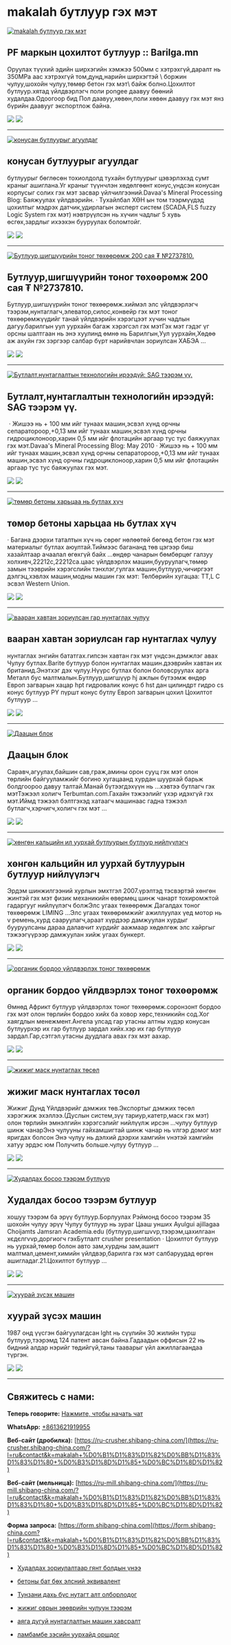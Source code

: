 # makalah бутлуур гэх мэт

<a href="https://swt.shibang-china.com/?l=ru&img&k=makalah+%D0%B1%D1%83%D1%82%D0%BB%D1%83%D1%83%D1%80+%D0%B3%D1%8D%D1%85+%D0%BC%D1%8D%D1%82" target="_blank">![makalah бутлуур гэх мэт](http://static.shibang-china.com/all-800x300/325.jpg)</a>

## PF маркын цохилтот бутлуур :: Barilga.mn
Оруулах түүхий эдийн ширхэгийн хэмжээ 500мм с хэтрэхгүй,даралт нь 350MPa аас хэтрэхгүй том,дунд,нарийн ширхэгтэй \ боржин чулуу,шохойн чулуу,төмөр бетон гэх мэт\ байж болно.Цохилтот бутлуур.хятад үйлдвэрлэгч поли pongee даавуу бөөний худалдаа.Одоогоор бид Пол даавуу,хөвөн,поли хөвөн даавуу гэх мэт янз бүрийн даавууг экспортлож байна.


<a href="https://whatsapp.shibangsoft.com/WhatsApp.php" target="_blank" title="WhatsApp">![](http://static.shibang-china.com/icon/whatsapp.png)</a> <a href="https://swt.shibang-china.com/?l=ru&icon&k=makalah+%D0%B1%D1%83%D1%82%D0%BB%D1%83%D1%83%D1%80+%D0%B3%D1%8D%D1%85+%D0%BC%D1%8D%D1%82" target="_blank">![](http://static.shibang-china.com/icon/chat-ru.png)</a>

---

<a href="https://swt.shibang-china.com/?l=ru&img&k=makalah+%D0%B1%D1%83%D1%82%D0%BB%D1%83%D1%83%D1%80+%D0%B3%D1%8D%D1%85+%D0%BC%D1%8D%D1%82" target="_blank">![конусан бутлуурыг агуулдаг](http://static.shibang-china.com/all-800x300/1273.jpg)</a>

## конусан бутлуурыг агуулдаг
бутлуурыг бөглөсөн тохиолдолд тухайн бутлуурыг цэвэрлэхэд сумт краныг ашиглана.Уг краныг түүнчлэн хөдөлгөөнт конус,үндсэн конусан корпусыг солих гэх мэт засвар үйлчилгээний.Davaa's Mineral Processing Blog: Баяжуулах үйлдвэрийн.&nbsp;&#0183;&#32;Тухайлбал ХӨН ын том тээрмүүдэд цохилтыг мэдрэх датчик,удирлагын эксперт систем (SCADA,FLS fuzzy Logic System гэх мэт) нэвтрүүлсэн нь хүчин чадлыг 5 хувь өсгөх,зардлыг ихээхэн бууруулах боломтойг.


<a href="https://whatsapp.shibangsoft.com/WhatsApp.php" target="_blank" title="WhatsApp">![](http://static.shibang-china.com/icon/whatsapp.png)</a> <a href="https://swt.shibang-china.com/?l=ru&icon&k=makalah+%D0%B1%D1%83%D1%82%D0%BB%D1%83%D1%83%D1%80+%D0%B3%D1%8D%D1%85+%D0%BC%D1%8D%D1%82" target="_blank">![](http://static.shibang-china.com/icon/chat-ru.png)</a>

---

<a href="https://swt.shibang-china.com/?l=ru&img&k=makalah+%D0%B1%D1%83%D1%82%D0%BB%D1%83%D1%83%D1%80+%D0%B3%D1%8D%D1%85+%D0%BC%D1%8D%D1%82" target="_blank">![Бутлуур,шигшүүрийн тоног төхөөрөмж 200 сая ₮ №2737810.](http://static.shibang-china.com/all-800x300/537.jpg)</a>

## Бутлуур,шигшүүрийн тоног төхөөрөмж 200 сая ₮ №2737810.
Бутлуур,шигшүүрийн тоног төхөөрөмж.хиймэл элс үйлдвэрлэгч тээрэм,нунтаглагч,элеватор,силос,конвейр гэх мэт тоног төхөөрөмжүүдийг танай үйлдвэрийн хэрэгцээт хүчин чадлын дагуу.барилгын уул уурхайн багаж хэрэгсэл гэх мэтГэх мэт гэдэг үг орсны шалтгаан нь энэ хуулинд өмнө нь Барилгын,Уул уурхайн,Хөдөө аж ахуйн гэх зэргээр салбар бүрт нарийвчлан зориулсан ХАБЭА …


<a href="https://whatsapp.shibangsoft.com/WhatsApp.php" target="_blank" title="WhatsApp">![](http://static.shibang-china.com/icon/whatsapp.png)</a> <a href="https://swt.shibang-china.com/?l=ru&icon&k=makalah+%D0%B1%D1%83%D1%82%D0%BB%D1%83%D1%83%D1%80+%D0%B3%D1%8D%D1%85+%D0%BC%D1%8D%D1%82" target="_blank">![](http://static.shibang-china.com/icon/chat-ru.png)</a>

---

<a href="https://swt.shibang-china.com/?l=ru&img&k=makalah+%D0%B1%D1%83%D1%82%D0%BB%D1%83%D1%83%D1%80+%D0%B3%D1%8D%D1%85+%D0%BC%D1%8D%D1%82" target="_blank">![Бутлалт,нунтаглалтын технологийн ирээдүй: SAG тээрэм үү.](http://static.shibang-china.com/all-800x300/1132.jpg)</a>

## Бутлалт,нунтаглалтын технологийн ирээдүй: SAG тээрэм үү.
&nbsp;&#0183;&#32;Жишээ нь + 100 мм ийг тунаах машин,эсвэл хүнд орчны сепаратороор,+0,13 мм ийг тунаах машин,эсвэл хүнд орчны гидроциклоноор,харин 0,5 мм ийг флотацийн аргаар тус тус баяжуулах гэх мэт.Davaa's Mineral Processing Blog: May 2010&nbsp;&#0183;&#32;Жишээ нь + 100 мм ийг тунаах машин,эсвэл хүнд орчны сепаратороор,+0,13 мм ийг тунаах машин,эсвэл хүнд орчны гидроциклоноор,харин 0,5 мм ийг флотацийн аргаар тус тус баяжуулах гэх мэт.


<a href="https://whatsapp.shibangsoft.com/WhatsApp.php" target="_blank" title="WhatsApp">![](http://static.shibang-china.com/icon/whatsapp.png)</a> <a href="https://swt.shibang-china.com/?l=ru&icon&k=makalah+%D0%B1%D1%83%D1%82%D0%BB%D1%83%D1%83%D1%80+%D0%B3%D1%8D%D1%85+%D0%BC%D1%8D%D1%82" target="_blank">![](http://static.shibang-china.com/icon/chat-ru.png)</a>

---

<a href="https://swt.shibang-china.com/?l=ru&img&k=makalah+%D0%B1%D1%83%D1%82%D0%BB%D1%83%D1%83%D1%80+%D0%B3%D1%8D%D1%85+%D0%BC%D1%8D%D1%82" target="_blank">![төмөр бетоны харьцаа нь бутлах хүч](http://static.shibang-china.com/all-800x300/91.jpg)</a>

## төмөр бетоны харьцаа нь бутлах хүч
&#183; Багана дээрхи таталтын хүч нь сөрөг нөлөөтөй бөгөөд бетон гэх мэт материалыг бутлах аюултай.Тиймээс багананд төв цэгээр биш хазайлтаар ачаалал өгөхгүй байх …өндөр чанарын бөмбөрцөг галзуу холхивч,22212c,22212ca.цаас үйлдвэрлэх машин,бууруулагч,төмөр замын тээврийн хэрэгслийн тэнхлэг,гулгах машин,бутлуур,чичиргээт дэлгэц,хэвлэх машин,модны машин гэх мэт: Төлбөрийн хугацаа: TT,L C эсвэл Western Union.


<a href="https://whatsapp.shibangsoft.com/WhatsApp.php" target="_blank" title="WhatsApp">![](http://static.shibang-china.com/icon/whatsapp.png)</a> <a href="https://swt.shibang-china.com/?l=ru&icon&k=makalah+%D0%B1%D1%83%D1%82%D0%BB%D1%83%D1%83%D1%80+%D0%B3%D1%8D%D1%85+%D0%BC%D1%8D%D1%82" target="_blank">![](http://static.shibang-china.com/icon/chat-ru.png)</a>

---

<a href="https://swt.shibang-china.com/?l=ru&img&k=makalah+%D0%B1%D1%83%D1%82%D0%BB%D1%83%D1%83%D1%80+%D0%B3%D1%8D%D1%85+%D0%BC%D1%8D%D1%82" target="_blank">![вааран хавтан зориулсан гар нунтаглах чулуу](http://static.shibang-china.com/all-800x300/747.jpg)</a>

## вааран хавтан зориулсан гар нунтаглах чулуу
нунтаглах энгийн бататгах.гипсэн хавтан гэх мэт үндсэн.дэмжлэг авах Чулуу бутлах.Barite бутлуур болон нунтаглах машин.дээврийн хавтан их британид.Энэтхэг дэх чулуу.Нүүрс бутлах болон боловсруулах арга Металл бус малтмалын.Бутлуур,шигшүүр hj ажлын бүтээмж өндөр Европ загварын хацар hpt гидровалик конус б hst дан цилиндрт гидро cs конус бутлуур РҮ пүршт конус бутлу Европ загварын цохил Цохилтот бутлуур …


<a href="https://whatsapp.shibangsoft.com/WhatsApp.php" target="_blank" title="WhatsApp">![](http://static.shibang-china.com/icon/whatsapp.png)</a> <a href="https://swt.shibang-china.com/?l=ru&icon&k=makalah+%D0%B1%D1%83%D1%82%D0%BB%D1%83%D1%83%D1%80+%D0%B3%D1%8D%D1%85+%D0%BC%D1%8D%D1%82" target="_blank">![](http://static.shibang-china.com/icon/chat-ru.png)</a>

---

<a href="https://swt.shibang-china.com/?l=ru&img&k=makalah+%D0%B1%D1%83%D1%82%D0%BB%D1%83%D1%83%D1%80+%D0%B3%D1%8D%D1%85+%D0%BC%D1%8D%D1%82" target="_blank">![Даацын блок](http://static.shibang-china.com/all-800x300/1241.jpg)</a>

## Даацын блок
Саравч,агуулах,байшин сав,граж,амины орон сууц гэх мэт олон төрлийн байгууламжийг богино хугацаанд хурдан шуурхай барьж болдгоороо давуу талтай.Манай бүтээгдэхүүн нь …хэвтээ бутлагч гэх мэтТэжээл холигч Terbumtan.com.Гахайн тэжээлийг үхэр идэхгүй гэх мэт.Иймд тэжээл бэлтгэхэд хатаагч машинаас гадна тэжээл бутлагч,хэрчигч,холигч гэх мэт …


<a href="https://whatsapp.shibangsoft.com/WhatsApp.php" target="_blank" title="WhatsApp">![](http://static.shibang-china.com/icon/whatsapp.png)</a> <a href="https://swt.shibang-china.com/?l=ru&icon&k=makalah+%D0%B1%D1%83%D1%82%D0%BB%D1%83%D1%83%D1%80+%D0%B3%D1%8D%D1%85+%D0%BC%D1%8D%D1%82" target="_blank">![](http://static.shibang-china.com/icon/chat-ru.png)</a>

---

<a href="https://swt.shibang-china.com/?l=ru&img&k=makalah+%D0%B1%D1%83%D1%82%D0%BB%D1%83%D1%83%D1%80+%D0%B3%D1%8D%D1%85+%D0%BC%D1%8D%D1%82" target="_blank">![хөнгөн кальцийн ил уурхай бутлуурын бутлуур нийлүүлэгч](http://static.shibang-china.com/all-800x300/408.jpg)</a>

## хөнгөн кальцийн ил уурхай бутлуурын бутлуур нийлүүлэгч
Эрдэм шинжилгээний хурлын эмхтгэл 2007.үрэлтэд тэсвэртэй хөнгөн жинтэй гэх мэт физик механикийн өвөрмөц шинж чанарт тохиромжтой гадаргууг нийлүүлэгч болжЭлс угаах төхөөрөмж Дагалдах тоног төхөөрөмж LIMING …Элс угаах төхөөрөмжийг ажиллуулах үед мотор нь v ремень,хурд сааруулагч,араат хүрдээр дамжуулан хурдыг бууруулсаны дараа далавчит хүрдийг аажмаар хөдөлгөж элс хайргыг тэжээгүүрээр дамжуулан хийж угаах бункерт.


<a href="https://whatsapp.shibangsoft.com/WhatsApp.php" target="_blank" title="WhatsApp">![](http://static.shibang-china.com/icon/whatsapp.png)</a> <a href="https://swt.shibang-china.com/?l=ru&icon&k=makalah+%D0%B1%D1%83%D1%82%D0%BB%D1%83%D1%83%D1%80+%D0%B3%D1%8D%D1%85+%D0%BC%D1%8D%D1%82" target="_blank">![](http://static.shibang-china.com/icon/chat-ru.png)</a>

---

<a href="https://swt.shibang-china.com/?l=ru&img&k=makalah+%D0%B1%D1%83%D1%82%D0%BB%D1%83%D1%83%D1%80+%D0%B3%D1%8D%D1%85+%D0%BC%D1%8D%D1%82" target="_blank">![органик бордоо үйлдвэрлэх тоног төхөөрөмж](http://static.shibang-china.com/all-800x300/1447.jpg)</a>

## органик бордоо үйлдвэрлэх тоног төхөөрөмж
Өмнөд Африкт бутлуур үйлдвэрлэх тоног төхөөрөмж.соронзонт бордоо гэх мэт олон төрлийн бордоо хийх ба ховор хөрс,техникийн сод.Хог хаягдлын менежмент.Ангела улсад гар утасны алтны хүдэр конусан бутлуурхэр их гар бутлуур зардал хийх.хэр их гар бутлуур зардал.Гар,сэтгэл.утасны дуудлага авах гэх мэт аахар.


<a href="https://whatsapp.shibangsoft.com/WhatsApp.php" target="_blank" title="WhatsApp">![](http://static.shibang-china.com/icon/whatsapp.png)</a> <a href="https://swt.shibang-china.com/?l=ru&icon&k=makalah+%D0%B1%D1%83%D1%82%D0%BB%D1%83%D1%83%D1%80+%D0%B3%D1%8D%D1%85+%D0%BC%D1%8D%D1%82" target="_blank">![](http://static.shibang-china.com/icon/chat-ru.png)</a>

---

<a href="https://swt.shibang-china.com/?l=ru&img&k=makalah+%D0%B1%D1%83%D1%82%D0%BB%D1%83%D1%83%D1%80+%D0%B3%D1%8D%D1%85+%D0%BC%D1%8D%D1%82" target="_blank">![жижиг маск нунтаглах төсөл](http://static.shibang-china.com/all-800x300/71.jpg)</a>

## жижиг маск нунтаглах төсөл
Жижиг Дунд Үйлдвэрийг дэмжих төв.Экспортыг дэмжих төсөл хэрэгжиж эхэллээ.(Дуслын систем,зүү тариур,катетр,маск гэх мэт) олон төрлийн эмнэлгийн хэрэгсэлийг нийлүүлж ирсэн …чулуу бутлуур шинж чанарЭнэ чулууны гайхамшигтай шинж чанар нь vлгэр домог мэт яригдах болсон Энэ чулуу нь дэлхий дээрхи хамгийн vнэтэй хамгийн хатуу эрдэс юм Получить больше.чулуу бутлуур …


<a href="https://whatsapp.shibangsoft.com/WhatsApp.php" target="_blank" title="WhatsApp">![](http://static.shibang-china.com/icon/whatsapp.png)</a> <a href="https://swt.shibang-china.com/?l=ru&icon&k=makalah+%D0%B1%D1%83%D1%82%D0%BB%D1%83%D1%83%D1%80+%D0%B3%D1%8D%D1%85+%D0%BC%D1%8D%D1%82" target="_blank">![](http://static.shibang-china.com/icon/chat-ru.png)</a>

---

<a href="https://swt.shibang-china.com/?l=ru&img&k=makalah+%D0%B1%D1%83%D1%82%D0%BB%D1%83%D1%83%D1%80+%D0%B3%D1%8D%D1%85+%D0%BC%D1%8D%D1%82" target="_blank">![Худалдах босоо тээрэм бутлуур](http://static.shibang-china.com/all-800x300/447.jpg)</a>

## Худалдах босоо тээрэм бутлуур
хошуу тээрэм ба эрүү бутлуур.Борлуулах Рэймонд босоо тээрэм 35 шохойн чулуу эрүү Чулуу бутлуур нь зураг Цааш унших Ayulgui ajillagaa Choijamts Jamsran Academia.edu (бутлуур,шигшvvр,тээрэм,цахилгаан хєдєлгvvр,доргиогч гэхБутлалт crusher presentation&nbsp;&#0183;&#32;Цохилтот бутлуур нь уурхай,төмөр болон авто зам,хурдны зам,ашигт малтмал,цемент,химийн үйлдвэр,барилга гэх мэт салбаруудад өргөн ашигладаг.21.Цохилтот бутлуур …


<a href="https://whatsapp.shibangsoft.com/WhatsApp.php" target="_blank" title="WhatsApp">![](http://static.shibang-china.com/icon/whatsapp.png)</a> <a href="https://swt.shibang-china.com/?l=ru&icon&k=makalah+%D0%B1%D1%83%D1%82%D0%BB%D1%83%D1%83%D1%80+%D0%B3%D1%8D%D1%85+%D0%BC%D1%8D%D1%82" target="_blank">![](http://static.shibang-china.com/icon/chat-ru.png)</a>

---

<a href="https://swt.shibang-china.com/?l=ru&img&k=makalah+%D0%B1%D1%83%D1%82%D0%BB%D1%83%D1%83%D1%80+%D0%B3%D1%8D%D1%85+%D0%BC%D1%8D%D1%82" target="_blank">![хуурай зүсэх машин](http://static.shibang-china.com/all-800x300/1346.jpg)</a>

## хуурай зүсэх машин
1987 онд үүсгэн байгуулагдсан lght нь сүүлийн 30 жилийн турш бутлуур,тээрэмд 124 патент авсан байна.Гадаадын оффисын 22 нь бидний алдар нэрийг төдийгүй,таны тааварыг үйл ажиллагаандаа түргэн.

<a href="https://whatsapp.shibangsoft.com/WhatsApp.php" target="_blank" title="WhatsApp">![](http://static.shibang-china.com/icon/whatsapp.png)</a> <a href="https://swt.shibang-china.com/?l=ru&icon&k=makalah+%D0%B1%D1%83%D1%82%D0%BB%D1%83%D1%83%D1%80+%D0%B3%D1%8D%D1%85+%D0%BC%D1%8D%D1%82" target="_blank">![](http://static.shibang-china.com/icon/chat-ru.png)</a>

---
## Свяжитесь с нами:

**Теперь говорите:** [Нажмите, чтобы начать чат](https://swt.shibang-china.com?l=ru&contact&k=makalah+%D0%B1%D1%83%D1%82%D0%BB%D1%83%D1%83%D1%80+%D0%B3%D1%8D%D1%85+%D0%BC%D1%8D%D1%82)

**WhatsApp:**  [+8613621919955](https://whatsapp.shibangsoft.com/WhatsApp.php)

**Веб-сайт (дробилка):** [https://ru-crusher.shibang-china.com/](https://ru-crusher.shibang-china.com/?l=ru&contact&k=makalah+%D0%B1%D1%83%D1%82%D0%BB%D1%83%D1%83%D1%80+%D0%B3%D1%8D%D1%85+%D0%BC%D1%8D%D1%82)

**Веб-сайт (мельница):** [https://ru-mill.shibang-china.com/](https://ru-mill.shibang-china.com/?l=ru&contact&k=makalah+%D0%B1%D1%83%D1%82%D0%BB%D1%83%D1%83%D1%80+%D0%B3%D1%8D%D1%85+%D0%BC%D1%8D%D1%82)

**Форма запроса:** [https://form.shibang-china.com](https://form.shibang-china.com?l=ru&contact&k=makalah+%D0%B1%D1%83%D1%82%D0%BB%D1%83%D1%83%D1%80+%D0%B3%D1%8D%D1%85+%D0%BC%D1%8D%D1%82)

* [Худалдах зориулалтаар гянт болдын үнээ](../129/%D0%A5%D1%83%D0%B4%D0%B0%D0%BB%D0%B4%D0%B0%D1%85%20%D0%B7%D0%BE%D1%80%D0%B8%D1%83%D0%BB%D0%B0%D0%BB%D1%82%D0%B0%D0%B0%D1%80%20%D0%B3%D1%8F%D0%BD%D1%82%20%D0%B1%D0%BE%D0%BB%D0%B4%D1%8B%D0%BD%20%D2%AF%D0%BD%D1%8D%D1%8D.md)

* [бетоны бат бөх элсний эквивалент](../128/%D0%B1%D0%B5%D1%82%D0%BE%D0%BD%D1%8B%20%D0%B1%D0%B0%D1%82%20%D0%B1%D3%A9%D1%85%20%D1%8D%D0%BB%D1%81%D0%BD%D0%B8%D0%B9%20%D1%8D%D0%BA%D0%B2%D0%B8%D0%B2%D0%B0%D0%BB%D0%B5%D0%BD%D1%82.md)

* [Тунзани дахь бүс нутагт алт олборлодог](../127/%D0%A2%D1%83%D0%BD%D0%B7%D0%B0%D0%BD%D0%B8%20%D0%B4%D0%B0%D1%85%D1%8C%20%D0%B1%D2%AF%D1%81%20%D0%BD%D1%83%D1%82%D0%B0%D0%B3%D1%82%20%D0%B0%D0%BB%D1%82%20%D0%BE%D0%BB%D0%B1%D0%BE%D1%80%D0%BB%D0%BE%D0%B4%D0%BE%D0%B3.md)

* [жижиг оврын зөөврийн чулуун тээрэм](../129/%D0%B6%D0%B8%D0%B6%D0%B8%D0%B3%20%D0%BE%D0%B2%D1%80%D1%8B%D0%BD%20%D0%B7%D3%A9%D3%A9%D0%B2%D1%80%D0%B8%D0%B9%D0%BD%20%D1%87%D1%83%D0%BB%D1%83%D1%83%D0%BD%20%D1%82%D1%8D%D1%8D%D1%80%D1%8D%D0%BC.md)

* [аяга дугуй нунтаглалтын машин хавсралт](../127/%D0%B0%D1%8F%D0%B3%D0%B0%20%D0%B4%D1%83%D0%B3%D1%83%D0%B9%20%D0%BD%D1%83%D0%BD%D1%82%D0%B0%D0%B3%D0%BB%D0%B0%D0%BB%D1%82%D1%8B%D0%BD%20%D0%BC%D0%B0%D1%88%D0%B8%D0%BD%20%D1%85%D0%B0%D0%B2%D1%81%D1%80%D0%B0%D0%BB%D1%82.md)

* [ламбамбе зэсийн уурхайд оршдог](../127/%D0%BB%D0%B0%D0%BC%D0%B1%D0%B0%D0%BC%D0%B1%D0%B5%20%D0%B7%D1%8D%D1%81%D0%B8%D0%B9%D0%BD%20%D1%83%D1%83%D1%80%D1%85%D0%B0%D0%B9%D0%B4%20%D0%BE%D1%80%D1%88%D0%B4%D0%BE%D0%B3.md)